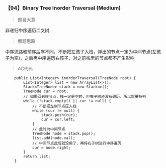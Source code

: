 ### 【94】Binary Tree Inorder Traversal (Medium)

> 题目大意 

非递归中序遍历二叉树

> 解题思路

中序思路和前序后序不同，不断把左孩子入栈，弹出的节点一定为中间节点(左孩子为空)，之后再中序遍历右孩子，对之前栈里的节点都不产生影响

> AC代码

```
    public List<Integer> inorderTraversal(TreeNode root) {
        List<Integer> list = new ArrayList<>();
        Stack<TreeNode> stack = new Stack<>();
        TreeNode cur = root;
        // 如果回到根节点，栈一定是空的，但右子树还没有遍历，所以需要特判
        while (!stack.empty() || cur != null) {
            // 不断把左侧节点压入栈
            while (cur != null) {
                stack.push(cur);
                cur = cur.left;
            }
            // 此时为中间节点
            TreeNode node = stack.pop();
            list.add(node.val);
            // 中间节点此后就没用了，再将右子树进行中序遍历
            cur = node.right;
        }
        return list;
    }
```